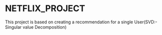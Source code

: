 # NETFLIX_PROJECT
This project is based on creating a recommendation for a single User(SVD:- Singular value Decomposition)
